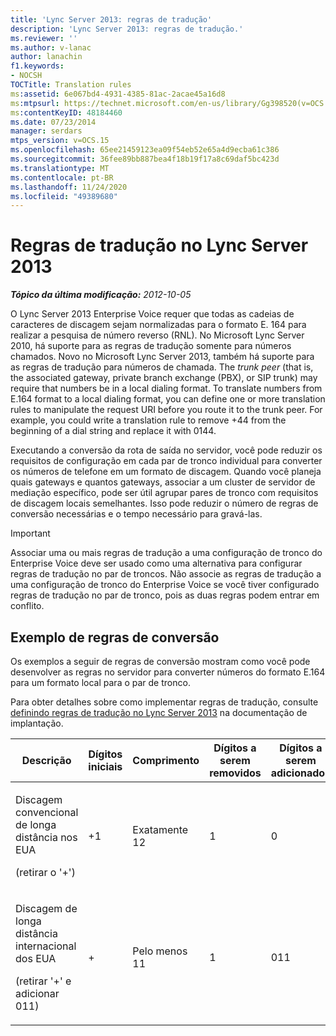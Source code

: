 ```yaml
---
title: 'Lync Server 2013: regras de tradução'
description: 'Lync Server 2013: regras de tradução.'
ms.reviewer: ''
ms.author: v-lanac
author: lanachin
f1.keywords:
- NOCSH
TOCTitle: Translation rules
ms:assetid: 6e067bd4-4931-4385-81ac-2acae45a16d8
ms:mtpsurl: https://technet.microsoft.com/en-us/library/Gg398520(v=OCS.15)
ms:contentKeyID: 48184460
ms.date: 07/23/2014
manager: serdars
mtps_version: v=OCS.15
ms.openlocfilehash: 65ee21459123ea09f54eb52e65a4d9ecba61c386
ms.sourcegitcommit: 36fee89bb887bea4f18b19f17a8c69daf5bc423d
ms.translationtype: MT
ms.contentlocale: pt-BR
ms.lasthandoff: 11/24/2020
ms.locfileid: "49389680"
---
```

# <a name="translation-rules-in-lync-server-2013"></a>Regras de tradução no Lync Server 2013

<div data-xmlns="http://www.w3.org/1999/xhtml">

<div class="topic" data-xmlns="http://www.w3.org/1999/xhtml" data-msxsl="urn:schemas-microsoft-com:xslt" data-cs="https://msdn.microsoft.com/">

<div data-asp="https://msdn2.microsoft.com/asp">



</div>

<div id="mainSection">

<div id="mainBody">

<span> </span>

_**Tópico da última modificação:** 2012-10-05_

O Lync Server 2013 Enterprise Voice requer que todas as cadeias de caracteres de discagem sejam normalizadas para o formato E. 164 para realizar a pesquisa de número reverso (RNL). No Microsoft Lync Server 2010, há suporte para as regras de tradução somente para números chamados. Novo no Microsoft Lync Server 2013, também há suporte para as regras de tradução para números de chamada. The *trunk peer* (that is, the associated gateway, private branch exchange (PBX), or SIP trunk) may require that numbers be in a local dialing format. To translate numbers from E.164 format to a local dialing format, you can define one or more translation rules to manipulate the request URI before you route it to the trunk peer. For example, you could write a translation rule to remove +44 from the beginning of a dial string and replace it with 0144.

Executando a conversão da rota de saída no servidor, você pode reduzir os requisitos de configuração em cada par de tronco individual para converter os números de telefone em um formato de discagem. Quando você planeja quais gateways e quantos gateways, associar a um cluster de servidor de mediação específico, pode ser útil agrupar pares de tronco com requisitos de discagem locais semelhantes. Isso pode reduzir o número de regras de conversão necessárias e o tempo necessário para gravá-las.

<div>


> [!IMPORTANT]  
> Associar uma ou mais regras de tradução a uma configuração de tronco do Enterprise Voice deve ser usado como uma alternativa para configurar regras de tradução no par de troncos. Não associe as regras de tradução a uma configuração de tronco do Enterprise Voice se você tiver configurado regras de tradução no par de tronco, pois as duas regras podem entrar em conflito.



</div>

<div>

## <a name="example-translation-rules"></a>Exemplo de regras de conversão

Os exemplos a seguir de regras de conversão mostram como você pode desenvolver as regras no servidor para converter números do formato E.164 para um formato local para o par de tronco.

Para obter detalhes sobre como implementar regras de tradução, consulte [definindo regras de tradução no Lync Server 2013](lync-server-2013-defining-translation-rules.md) na documentação de implantação.


<table>
<colgroup>
<col style="width: 12%" />
<col style="width: 12%" />
<col style="width: 12%" />
<col style="width: 12%" />
<col style="width: 12%" />
<col style="width: 12%" />
<col style="width: 12%" />
<col style="width: 12%" />
</colgroup>
<thead>
<tr class="header">
<th>Descrição</th>
<th>Dígitos iniciais</th>
<th>Comprimento</th>
<th>Dígitos a serem removidos</th>
<th>Dígitos a serem adicionados</th>
<th>Padrão de correspondência</th>
<th>Tradução</th>
<th>Exemplo</th>
</tr>
</thead>
<tbody>
<tr class="odd">
<td><p>Discagem convencional de longa distância nos EUA</p>
<p>(retirar o '+')</p></td>
<td><p>+1</p></td>
<td><p>Exatamente 12</p></td>
<td><p>1</p></td>
<td><p>0</p></td>
<td><p>^\+(1 \ d {10} ) $</p></td>
<td><p>$1</p></td>
<td><p>+14255551010 se torna 14255551010</p></td>
</tr>
<tr class="even">
<td><p>Discagem de longa distância internacional dos EUA</p>
<p>(retirar '+' e adicionar 011)</p></td>
<td><p>+</p></td>
<td><p>Pelo menos 11</p></td>
<td><p>1</p></td>
<td><p>011</p></td>
<td><p>^\+(\d {9} \d +) $</p></td>
<td><p>011$1</p></td>
<td><p>+441235551010 se torna 011441235551010</p></td>
</tr>
</tbody>
</table>


</div>

</div>

<span> </span>

</div>

</div>

</div>


